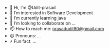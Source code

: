 - 👋 Hi, I’m @Udit-prasad
- 👀 I’m interested in Software Development
- 🌱 I’m currently learning java
- 💞️ I’m looking to collaborate on ...
- 📫 How to reach me: prasadudit80@gmail.com
- 😄 Pronouns: ...
- ⚡ Fun fact: ...

<!---
Udit-prasad/Udit-prasad is a ✨ special ✨ repository because its `README.md` (this file) appears on your GitHub profile.
You can click the Preview link to take a look at your changes.
--->
